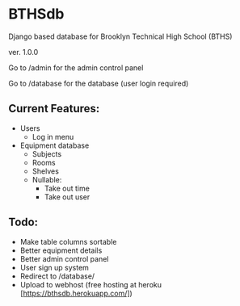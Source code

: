 # BTHSdb
Django based database for Brooklyn Technical High School (BTHS)

ver. 1.0.0

Go to /admin for the admin control panel

Go to /database for the database (user login required)

Current Features:
-----------------
* Users
  - Log in menu
* Equipment database
  - Subjects
  - Rooms
  - Shelves
  - Nullable: 
    - Take out time
    - Take out user


Todo:
-----------------
* Make table columns sortable
* Better equipment details 
* Better admin control panel
* User sign up system
* Redirect to /database/
* Upload to webhost (free hosting at heroku [https://bthsdb.herokuapp.com/])
